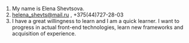 1. My name is Elena Shevtsova.
2. helena_shevts@mail.ru , +375(44)727-28-03
3. I have a great willingness to learn and I am а quick learner. I want to progress in actual front-end technologies, learn new frameworks and acquisition of experience. 